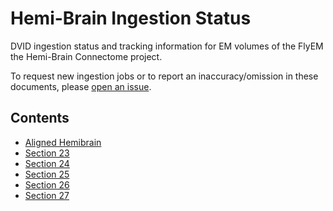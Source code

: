 Hemi-Brain Ingestion Status
===========================

DVID ingestion status and tracking information for EM
volumes of the FlyEM the Hemi-Brain Connectome project.

<!-- Hint: Markdown tables are easer to write/edit using an online tool:
     https://www.tablesgenerator.com/markdown_tables -->


To request new ingestion jobs or to report an inaccuracy/omission
in these documents, please [open an issue](../../issues).

Contents
--------

- [Aligned Hemibrain](./hemibrain.md)
- [Section 23](./section-23.md)
- [Section 24](./section-24.md)
- [Section 25](./section-25.md)
- [Section 26](./section-26.md)
- [Section 27](./section-27.md)
